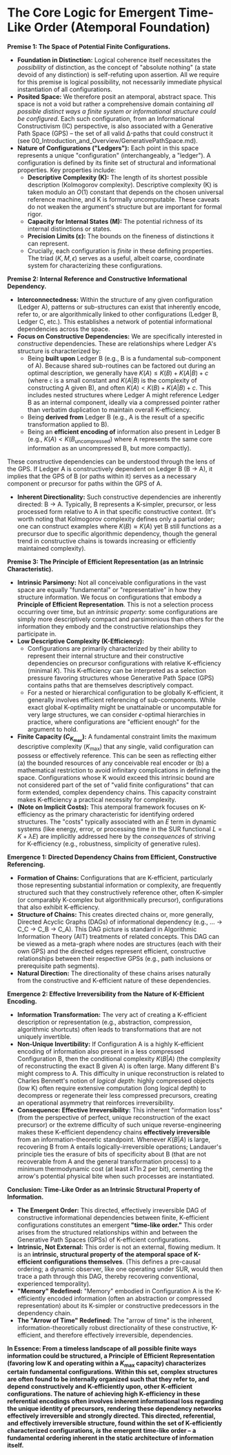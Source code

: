 # The Core Logic for Emergent Time-Like Order (Atemporal Foundation)

**Premise 1: The Space of Potential Finite Configurations.**

*   **Foundation in Distinction:** Logical coherence itself necessitates the *possibility* of distinction, as the concept of "absolute nothing" (a state devoid of any distinction) is self-refuting upon assertion. All we require for this premise is logical possibility, not necessarily immediate physical instantiation of all configurations.
*   **Posited Space:** We therefore posit an atemporal, abstract space. This space is not a void but rather a comprehensive domain containing *all possible distinct ways a finite system or informational structure could be configured*. Each such configuration, from an Informational Constructivism (IC) perspective, is also associated with a Generative Path Space (GPS) – the set of all valid Δ-paths that could construct it (see 00_Introduction_and_Overview/GenerativePathSpace.md).
*   **Nature of Configurations ("Ledgers"):** Each point in this space represents a unique "configuration" (interchangeably, a "ledger"). A configuration is defined by its finite set of structural and informational properties. Key properties include:
    *   **Descriptive Complexity (K):** The length of its shortest possible description (Kolmogorov complexity). Descriptive complexity (K) is taken modulo an $O(1)$ constant that depends on the chosen universal reference machine, and K is formally uncomputable. These caveats do not weaken the argument's structure but are important for formal rigor.
    *   **Capacity for Internal States (M):** The potential richness of its internal distinctions or states.
    *   **Precision Limits (ε):** The bounds on the fineness of distinctions it can represent.
    *   Crucially, each configuration is *finite* in these defining properties. The triad $(K, M, \epsilon)$ serves as a useful, albeit coarse, coordinate system for characterizing these configurations.

**Premise 2: Internal Reference and Constructive Informational Dependency.**

*   **Interconnectedness:** Within the structure of any given configuration (Ledger A), patterns or sub-structures can exist that inherently encode, refer to, or are algorithmically linked to other configurations (Ledger B, Ledger C, etc.). This establishes a network of potential informational dependencies across the space.
*   **Focus on Constructive Dependencies:** We are specifically interested in *constructive* dependencies. These are relationships where Ledger A's structure is characterized by:
    *   Being **built upon** Ledger B (e.g., B is a fundamental sub-component of A). Because shared sub-routines can be factored out during an optimal description, we generally have $K(A) \le K(B) + K(A|B) + c$ (where `c` is a small constant and $K(A|B)$ is the complexity of constructing A given B), and often $K(A) < K(B) + K(A|B) + c$. This includes nested structures where Ledger A might reference Ledger B as an internal component, ideally via a compressed pointer rather than verbatim duplication to maintain overall K-efficiency.
    *   Being **derived from** Ledger B (e.g., A is the result of a specific transformation applied to B).
    *   Being an **efficient encoding of** information also present in Ledger B (e.g., $K(A) < K(B_{\text{uncompressed}})$ where A represents the same core information as an uncompressed B, but more compactly).

   These constructive dependencies can be understood through the lens of the GPS. If Ledger A is constructively dependent on Ledger B (B → A), it implies that the GPS of B (or paths within it) serves as a necessary component or precursor for paths within the GPS of A.

*   **Inherent Directionality:** Such constructive dependencies are inherently directed: B → A. Typically, B represents a K-simpler, precursor, or less processed form relative to A in that specific constructive context. (It's worth noting that Kolmogorov complexity defines only a partial order; one can construct examples where $K(B) \approx K(A)$ yet B still functions as a precursor due to specific algorithmic dependency, though the general trend in constructive chains is towards increasing or efficiently maintained complexity).

**Premise 3: The Principle of Efficient Representation (as an Intrinsic Characteristic).**

*   **Intrinsic Parsimony:** Not all conceivable configurations in the vast space are equally "fundamental" or "representative" in how they structure information. We focus on configurations that embody a **Principle of Efficient Representation**. This is not a selection process occurring over time, but an *intrinsic property*: some configurations are simply more descriptively compact and parsimonious than others for the information they embody and the constructive relationships they participate in.
*   **Low Descriptive Complexity (K-Efficiency):**
    *   Configurations are primarily characterized by their ability to represent their internal structure and their constructive dependencies on precursor configurations with relative K-efficiency (minimal $K$). This K-efficiency can be interpreted as a selection pressure favoring structures whose Generative Path Space (GPS) contains paths that are themselves descriptively compact.
    *   For a nested or hierarchical configuration to be globally K-efficient, it generally involves efficient referencing of sub-components. While exact global K-optimality might be unattainable or uncomputable for very large structures, we can consider $\epsilon$-optimal hierarchies in practice, where configurations are "efficient enough" for the argument to hold.
*   **Finite Capacity ($C_{K_{\text{max}}}$):** A fundamental constraint limits the maximum descriptive complexity ($K_{\text{max}}$) that any single, valid configuration can possess or effectively reference. This can be seen as reflecting either (a) the bounded resources of any conceivable real encoder or (b) a mathematical restriction to avoid infinitary complications in defining the space. Configurations whose K would exceed this intrinsic bound are not considered part of the set of "valid finite configurations" that can form extended, complex dependency chains. This capacity constraint makes K-efficiency a practical necessity for complexity.
*   **(Note on Implicit Costs):** This atemporal framework focuses on K-efficiency as the primary characteristic for identifying ordered structures. The "costs" typically associated with an $E$ term in dynamic systems (like energy, error, or processing time in the SUR functional $L=K+λE$) are implicitly addressed here by the *consequences* of striving for K-efficiency (e.g., robustness, simplicity of generative rules).

**Emergence 1: Directed Dependency Chains from Efficient, Constructive Referencing.**

*   **Formation of Chains:** Configurations that are K-efficient, particularly those representing substantial information or complexity, are frequently structured such that they constructively reference other, often K-simpler (or comparably K-complex but algorithmically precursor), configurations that also exhibit K-efficiency.
*   **Structure of Chains:** This creates directed chains or, more generally, Directed Acyclic Graphs (DAGs) of informational dependency (e.g., ... → C_C → C_B → C_A). This DAG picture is standard in Algorithmic Information Theory (AIT) treatments of related concepts. This DAG can be viewed as a meta-graph where nodes are structures (each with their own GPS) and the directed edges represent efficient, constructive relationships between their respective GPSs (e.g., path inclusions or prerequisite path segments).
*   **Natural Direction:** The directionality of these chains arises naturally from the constructive and K-efficient nature of these dependencies.

**Emergence 2: Effective Irreversibility from the Nature of K-Efficient Encoding.**

*   **Information Transformation:** The very act of creating a K-efficient description or representation (e.g., abstraction, compression, algorithmic shortcuts) often leads to transformations that are not uniquely invertible.
*   **Non-Unique Invertibility:** If Configuration A is a highly K-efficient encoding of information also present in a less compressed Configuration B, then the conditional complexity $K(B|A)$ (the complexity of reconstructing the exact B given A) is often large. Many different B's might compress to A. This difficulty in unique reconstruction is related to Charles Bennett's notion of *logical depth*: highly compressed objects (low K) often require extensive computation (long logical depth) to decompress or regenerate their less compressed precursors, creating an operational asymmetry that reinforces irreversibility.
*   **Consequence: Effective Irreversibility:** This inherent "information loss" (from the perspective of perfect, unique reconstruction of the exact precursor) or the extreme difficulty of such unique reverse-engineering makes these K-efficient dependency chains **effectively irreversible** from an information-theoretic standpoint. Whenever $K(B|A)$ is large, recovering B from A entails logically-irreversible operations; Landauer's principle ties the erasure of bits of specificity about B (that are not recoverable from A and the general transformation process) to a minimum thermodynamic cost (at least $kT \ln 2$ per bit), cementing the arrow's potential physical bite when such processes are instantiated.

**Conclusion: Time-Like Order as an Intrinsic Structural Property of Information.**

*   **The Emergent Order:** This directed, effectively irreversible DAG of constructive informational dependencies between finite, K-efficient configurations constitutes an emergent **"time-like order."** This order arises from the structured relationships within and between the Generative Path Spaces (GPSs) of K-efficient configurations.
*   **Intrinsic, Not External:** This order is not an external, flowing medium. It is an **intrinsic, structural property of the atemporal space of K-efficient configurations themselves**. (This defines a pre-causal ordering; a dynamic observer, like one operating under SUR, would then trace a path through this DAG, thereby recovering conventional, experienced temporality).
*   **"Memory" Redefined:** "Memory" embodied in Configuration A is the K-efficiently encoded information (often an abstraction or compressed representation) about its K-simpler or constructive predecessors in the dependency chain.
*   **The "Arrow of Time" Redefined:** The "arrow of time" is the inherent, information-theoretically robust directionality of these constructive, K-efficient, and therefore effectively irreversible, dependencies.

**In Essence: From a timeless landscape of all possible finite ways information could be structured, a Principle of Efficient Representation (favoring low K and operating within a $K_{\text{max}}$ capacity) characterizes certain fundamental configurations. Within this set, complex structures are often found to be internally organized such that they refer to, and depend constructively and K-efficiently upon, other K-efficient configurations. The nature of achieving high K-efficiency in these referential encodings often involves inherent informational loss regarding the unique identity of precursors, rendering these dependency networks effectively irreversible and strongly directed. This directed, referential, and effectively irreversible structure, found within the set of K-efficiently characterized configurations, *is* the emergent time-like order – a fundamental ordering inherent in the static architecture of information itself.**
